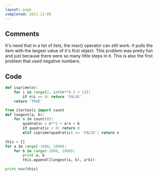 ```yaml
---
layout: page
completed: 2011-12-06
---
```


## Comments

It's need that in a list of lists, the max() operator can still work. It pulls
the item with the largest value of it's first object. This problem was pretty
fun and just because there were so many little steps in it. This is also the
first problem that used negative numbers. 

## Code

```python
def isprime(n):
	for i in range(2, int(n**0.5 + 1)):
		if n%i == 0: return 'FALSE'
	return 'TRUE'

from itertools import count
def longest(a, b):
	for n in count(0):
		quadratic = n**2 + a*n + b 
		if quadratic < 0: return 0
		elif isprime(quadratic) == 'FALSE': return n
		
this = []
for a in range(-1000, 1000):
	for b in range(-1000, 1000):
		print a, b
		this.append([longest(a, b), a*b])
	
print max(this)
```
